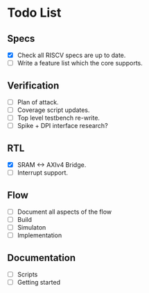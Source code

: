 
# Todo List

## Specs
 
- [X] Check all RISCV specs are up to date.
- [ ] Write a feature list which the core supports.

## Verification

- [ ] Plan of attack.
- [ ] Coverage script updates.
- [ ] Top level testbench re-write.
- [ ] Spike + DPI interface research?

## RTL

- [X] SRAM <-> AXIv4 Bridge.
- [ ] Interrupt support.

## Flow

- [ ] Document all aspects of the flow
 - [ ] Build
 - [ ] Simulaton
 - [ ] Implementation

## Documentation

- [ ] Scripts
- [ ] Getting started
